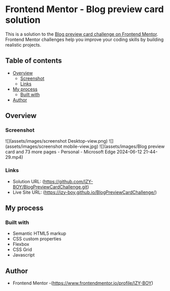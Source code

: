# Frontend Mentor - Blog preview card solution

This is a solution to the [Blog preview card challenge on Frontend Mentor](https://www.frontendmentor.io/challenges/blog-preview-card-ckPaj01IcS). Frontend Mentor challenges help you improve your coding skills by building realistic projects. 

## Table of contents

- [Overview](#overview)
  - [Screenshot](#screenshot)
  - [Links](#links)
- [My process](#my-process)
  - [Built with](#built-with)
- [Author](#author)


## Overview

### Screenshot

![](assets/images/screenshot Desktop-view.png)
![](assets/images/screenshot mobile-view.jpg)
![](assets/images/Blog preview card and 73 more pages - Personal - Microsoft​ Edge 2024-06-12 21-44-29.mp4)


### Links

- Solution URL: (https://github.com/IZY-BOY/BlogPreviewCardChallenge.git)
- Live Site URL: (https://izy-boy.github.io/BlogPreviewCardChallenge/)

## My process

### Built with

- Semantic HTML5 markup
- CSS custom properties
- Flexbox
- CSS Grid
- Javascript

## Author

- Frontend Mentor -(https://www.frontendmentor.io/profile/IZY-BOY)
